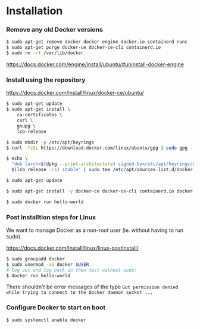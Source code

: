 # Installation

### Remove any old Docker versions

```bash
$ sudo apt-get remove docker docker-engine docker.io containerd runc
$ sudo apt-get purge docker-ce docker-ce-cli containerd.io
$ sudo rm -rf /var/lib/docker
```

https://docs.docker.com/engine/install/ubuntu/#uninstall-docker-engine

### Install using the repository

<https://docs.docker.com/install/linux/docker-ce/ubuntu/>

```bash
$ sudo apt-get update
$ sudo apt-get install \
    ca-certificates \
    curl \
    gnupg \
    lsb-release

$ sudo mkdir -p /etc/apt/keyrings
$ curl -fsSL https://download.docker.com/linux/ubuntu/gpg | sudo gpg --dearmor -o /etc/apt/keyrings/docker.gpg

$ echo \
  "deb [arch=$(dpkg --print-architecture) signed-by=/etc/apt/keyrings/docker.gpg] https://download.docker.com/linux/ubuntu \
  $(lsb_release -cs) stable" | sudo tee /etc/apt/sources.list.d/docker.list > /dev/null

$ sudo apt-get update

$ sudo apt-get install -y docker-ce docker-ce-cli containerd.io docker-compose-plugin

$ sudo docker run hello-world
```

### Post installtion steps for Linux

We want to manage Docker as a non-root user (ie. without having to run sudo).

<https://docs.docker.com/install/linux/linux-postinstall/>

```bash
$ sudo groupadd docker
$ sudo usermod -aG docker $USER
# log out and log back in then test without sudo:
$ docker run hello-world
```

There shouldn't be error messages of the type `Got permission denied while trying to connect to the Docker daemon socket ...`

### Configure Docker to start on boot

```bash
$ sudo systemctl enable docker
```

